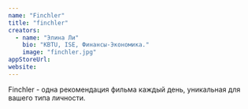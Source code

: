 ```yaml
---
name: "Finchler"
title: "finchler"
creators:
  - name: "Элина Ли"
    bio: "KBTU, ISE, Финансы-Экономика."
    image: "finchler.jpg"
appStoreUrl:
website:
---
```


Finchler - одна рекомендация фильма каждый день, уникальная для вашего типа личности.
